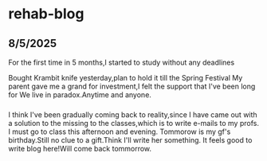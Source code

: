 # rehab-blog
## 8/5/2025
For the first time in 5 months,I started to study without any deadlines  

Bought Krambit knife yesterday,plan to hold it till the Spring Festival
My parent gave me a grand for investment,I felt the support that I've been long for
We live in paradox.Anytime and anyone.

###
I think I've been gradually coming back to reality,since I have came out with a solution to the missing to the classes,which is to write e-mails to my profs.
I must go to class this afternoon and evening.
Tommorow is my gf's birthday.Still no clue to a gift.Think I'll write her something.
It feels good to write blog here!Will come back tommorrow.

